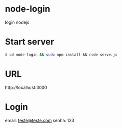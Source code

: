 # node-login
login nodejs 

# Start server

```sh
$ cd node-login && sudo npm install && node serve.js
```

# URL
http://localhost:3000

# Login 
email: teste@teste.com
senha: 123